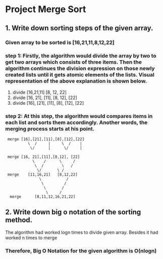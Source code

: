 # Project Merge Sort
## 1. Write down sorting steps of the given array.
### Given array to be sorted is [16,21,11,8,12,22]
### step 1: Firstly, the algorithm would divide the array by two to get two arrays which consists of three items. Then the algorithm continues the division expression on those newly created lists until it gets atomic elements of the lists. Visual representation of the above explanation is shown below.
1. divide [16,21,11] [8, 12, 22]
2. divide [16, 21], [11], [8, 12], [22]
3. divide [16], [21], [11], [8], [12], [22]

### step 2: At this step, the algorithm would compares items in each list and sorts them accordingly. Another words, the merging process starts at his point. 
     merge [16],[21],[11],[8],[12],[22]
	          \  /     |     \  /    |
	           \/      |      \/     |
	    
     merge [16, 21],[11],[8,12], [22]
	            \    /      \     /	
	             \  /        \   /
                  \/	   \ /
     merge    [11,16,21]   [8,12,22]
		           \           / 
		            \         /
		             \       /
		              \     /
      merge      [8,11,12,16,21,22]
## 2. Write down big o notation of the sorting method.
The algorithm had worked logn times to divide given array.
Besides it had worked n times to merge 

### Therefore, Big O Notation for the given algorithm is O(nlogn)



